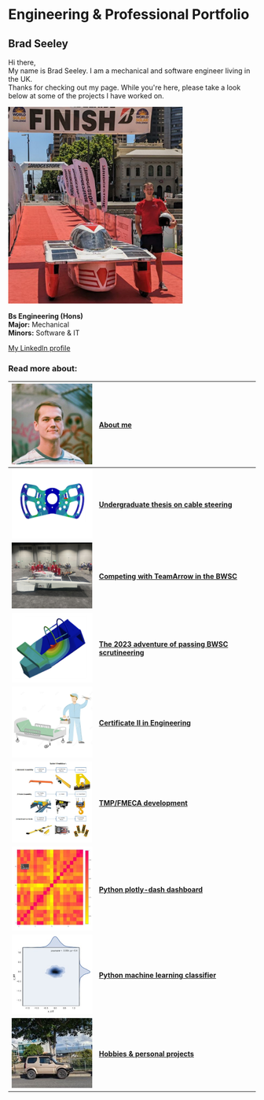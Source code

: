 # Engineering & Professional Portfolio

## Brad Seeley


Hi there, <br>
My name is Brad Seeley. I am a mechanical and software engineer living in the UK. <br>
Thanks for checking out my page. While you're here, please take a look below at some of the projects I have worked on. 

<img src="./imgs/self-pic.jpeg" height="400">


**Bs Engineering (Hons)**<br>
**Major:** Mechanical<br>
**Minors:** Software & IT<br>

[My LinkedIn profile](https://www.linkedin.com/in/brad-seeley/) <br>

### Read more about: 

|[<img src="./imgs/thumbnails/self-thumbnail.jpeg" width="200"/>](./pages/about-me.md)|[About me](./pages/about-me.md)|
|:----:|:----|
|[<img src="./imgs/thumbnails/thesis-thumbnail.jpeg" width="200"/>](./pages/thesis.md)|**[Undergraduate thesis on cable steering](./pages/thesis.md)**|
|[<img src="./imgs/thumbnails/BWSC-thumbnail.jpeg" width="200"/>](./pages/BWSC.md)|**[Competing with TeamArrow in the BWSC](./pages/BWSC.md)**|
|[<img src="./imgs/thumbnails/certification-thumbnail.jpeg" width="200"/>](./pages/solar-car-certification.md)|**[The 2023 adventure of passing BWSC scrutineering](./pages/solar-car-certification.md)**|
|[<img src="./imgs/thumbnails/traineeship-thumbnail.jpeg"  width="200"/>](./pages/traineeship.md)|**[Certificate II in Engineering](./pages/traineeship.md)**|
|[<img src="./imgs/thumbnails/FMECA-thumbnail.jpeg" width="200"/>](./pages/TMP-FMECA.md)|**[TMP/FMECA development](./pages/TMP-FMECA.md)**|
|[<img src="./imgs/thumbnails/plotly-thumbnail.jpeg" width="200"/>](./pages/plotly.md)|**[Python plotly-dash dashboard](./pages/plotly.md)**|
|[<img src="./imgs/thumbnails/seaborn-thumbnail.jpeg" width="200"/>](./pages/sklearn.md)|**[Python machine learning classifier](./pages/sklearn.md)**|
|[<img src="./imgs/thumbnails/jimny-thumbnail.jpeg" width="200"/>](./pages/hobbies.md)|**[Hobbies & personal projects](./pages/hobbies.md)**|


<link href="./pages/style.css" type="text/css" rel="stylesheet">
